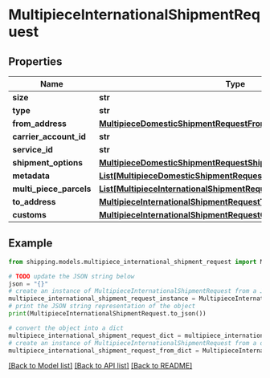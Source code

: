 # MultipieceInternationalShipmentRequest


## Properties

Name | Type | Description | Notes
------------ | ------------- | ------------- | -------------
**size** | **str** | description | [optional] 
**type** | **str** | description | [optional] 
**from_address** | [**MultipieceDomesticShipmentRequestFromAddress**](MultipieceDomesticShipmentRequestFromAddress.md) |  | [optional] 
**carrier_account_id** | **str** | description | [optional] 
**service_id** | **str** | description | [optional] 
**shipment_options** | [**MultipieceDomesticShipmentRequestShipmentOptions**](MultipieceDomesticShipmentRequestShipmentOptions.md) |  | [optional] 
**metadata** | [**List[MultipieceDomesticShipmentRequestMetadataInner]**](MultipieceDomesticShipmentRequestMetadataInner.md) | description | [optional] 
**multi_piece_parcels** | [**List[MultipieceInternationalShipmentRequestMultiPieceParcelsInner]**](MultipieceInternationalShipmentRequestMultiPieceParcelsInner.md) | description | [optional] 
**to_address** | [**MultipieceInternationalShipmentRequestToAddress**](MultipieceInternationalShipmentRequestToAddress.md) |  | [optional] 
**customs** | [**MultipieceInternationalShipmentRequestCustoms**](MultipieceInternationalShipmentRequestCustoms.md) |  | [optional] 

## Example

```python
from shipping.models.multipiece_international_shipment_request import MultipieceInternationalShipmentRequest

# TODO update the JSON string below
json = "{}"
# create an instance of MultipieceInternationalShipmentRequest from a JSON string
multipiece_international_shipment_request_instance = MultipieceInternationalShipmentRequest.from_json(json)
# print the JSON string representation of the object
print(MultipieceInternationalShipmentRequest.to_json())

# convert the object into a dict
multipiece_international_shipment_request_dict = multipiece_international_shipment_request_instance.to_dict()
# create an instance of MultipieceInternationalShipmentRequest from a dict
multipiece_international_shipment_request_from_dict = MultipieceInternationalShipmentRequest.from_dict(multipiece_international_shipment_request_dict)
```
[[Back to Model list]](../README.md#documentation-for-models) [[Back to API list]](../README.md#documentation-for-api-endpoints) [[Back to README]](../README.md)



